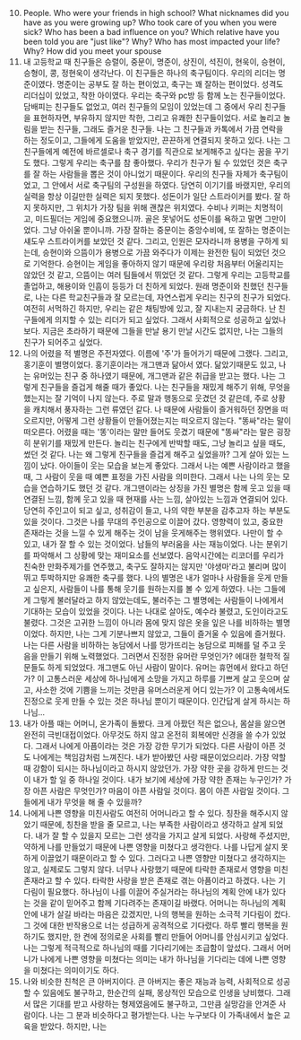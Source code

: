 10. People. Who were your friends in high school? What nicknames did you have as you were growing up? Who took care of you when you were sick? Who has been a bad influence on you? Which relative have you been told you are "just like"? Why? Who has most impacted your life? Why? How did you meet your spouse
1. 내 고등학교 때 친구들은 승렬이, 중문이, 명준이, 상진이, 석진이, 현욱이, 승현이, 승형이, 콩, 정현욱이 생각난다. 이 친구들은 하나의 축구팀이다. 우리의 리더는 명준이였다. 명준이는 공부도 잘 하는 편이었고, 축구는 꽤 잘하는 편이었다. 성격도 리더십이 있었고, 착한 아이였다. 우리는 축구와 pc방 등 함께 노는 친구들이었다. 담배피는 친구들도 없었고, 여러 친구들의 모임이 있었는데 그 중에서 우리 친구들을 표현하자면, 부유하지 않지만 착한, 그리고 유쾌한 친구들이었다. 서로 놀리고 놀림을 받는 친구들, 그래도 즐거운 친구들. 나는 그 친구들과 카톡에서 가끔 연락을 하는 정도이고, 그들에게 도움을 받았지만, 끈끈하게 연결되지 못하고 있다. 나는 그 친구들에게 예전에 바르셀로나 축구 경기를 직관으로 보게해주고 싶다는 꿈을 꾸기도 했다. 그렇게 우리는 축구를 참 좋아했다. 우리가 친구가 될 수 있었던 것은 축구를 잘 하는 사람들을 뽑은 것이 아니었기 때문이다. 우리의 친구들 자체가 축구팀이었고, 그 안에서 서로 축구팀의 구성원을 하였다. 당연히 이기기를 바랬지만, 우리의 실력을 항상 이길만한 실력은 되지 못했다. 성돈이가 일단 스트라이커를 봤다. 잘 하지 못하지만, 그 위치가 가장 팀을 위해 괜찮은 위치였다. 수비나 키퍼는 치명적이고, 미드필더는 게임에 중요했으니까. 골은 못넣어도 성돈이를 욕하고 말면 그만이었다. 그냥 아쉬울 뿐이니까. 가장 잘하는 중문이는 중앙수비에, 또 잘하는 명준이는 섀도우 스트라이커를 보았던 것 같다. 그리고, 인원은 모자라니까 용병을 구하게 되는데, 승현이와 으뜸이가 용병으로 가끔 와주다가 이제는 완전한 팀이 되었던 것으로 기억한다. 승현이는 게임을 좋아하지 않기 때문에 우리랑 처음부터 어울리지는 않았던 것 같고, 으뜸이는 여러 팀들에서 뛰었던 것 같다. 그렇게 우리는 고등학교를 졸업하고, 해용이와 인흠이 등등가 더 친하게 되었다. 원래 명준이와 친했던 친구들로, 나는 다른 학교친구들과 잘 모르는데, 자연스럽게 우리는 친구의 친구가 되었다. 여전히 서먹하긴 하지만, 우리는 같은 채팅방에 있고, 잘 지내는지 궁금하다. 난 친구들에게 의지할 수 있는 리더가 되고 싶었다. 그래서 사회적으로 성공하고 싶었나 보다. 지금은 초라하기 때문에 그들을 만날 용기 만날 시간도 없지만, 나는 그들의 친구가 되어주고 싶었다. 
2. 나의 어렸을 적 별명은 주전자였다. 이름에 '주'가 들어가기 때문에 그랬다. 그리고, 홍기훈이 별명이었다. 홍기훈이라는 개그맨과 닮아서 였다. 닮았기때문도 있고, 나는 유머있는 친구 중 하나였기 때문에, 개그맨과 같은 취급을 받고는 했다. 나는 그렇게 친구들을 즐겁게 해줄 때가 좋았다. 나는 친구들을 재밌게 해주기 위해, 무엇을 했는지는 잘 기억이 나지 않는다. 주로 말과 행동으로 웃겼던 것 같은데, 주로 상황을 캐치해서 풍자하는 그런 류였던 같다. 나 때문에 사람들이 즐거워하던 장면을 떠오르지만, 어떻게 그런 상황들이 만들어졌는지는 떠오르지 않는다. "똥싸"라는 말이 떠오른다. 어렸을 때는 '똥'이라는 말만 들어도 웃겼기 때문에 "똥싸"라는 말은 굉장히 분위기를 재밌게 만든다. 놀리는 친구에게 반박할 때도, 그냥 놀리고 싶을 때도, 썼던 것 같다. 나는 왜 그렇게 친구들을 즐겁게 해주고 싶었을까? 그게 살아 있는 느낌이 났다. 아이들이 웃는 모습을 보는게 좋았다. 그래서 나는 예쁜 사람이라고 했을 때, 그 사람이 웃을 때 예쁜 표정을 가진 사람을 의미한다. 그래서 나는 나의 웃는 모습을 연습하기도 했던 것 같다. 개그맨이라는 상징을 가진 별명은 함께 웃고 있을 때 연결된 느낌, 함께 웃고 있을 때 현재를 사는 느낌, 살아있는 느낌과 연결되어 있다. 당연히 주인고이 되고 싶고, 성취감이 들고, 나의 약한 부분을 감추고자 하는 부분도 있을 것이다. 그것은 나를 무대의 주인공으로 이끌어 갔다. 영향력이 있고, 중요한 존재라는 것을 느낄 수 있게 해주는 것이 남을 웃게해주는 행위였다. 나만이 할 수 있고, 내가 잘 할 수 있는 것이었다. 남들의 부러움을 사는 재능이었다. 나는 분위기를 파악해서 그 상황에 맞는 재미요소를 선보였다. 음악시간에는 리코더를 우리가 친숙한 만화주제가를 연주했고, 축구도 잘하지는 않지만 '야생마'라고 불리며 많이 뛰고 투박하지만 유쾌한 축구를 했다. 나의 별명은 내가 얼마나 사람들을 웃게 만들고 싶은지, 사람들이 나를 통해 웃기를 원하는지를 볼 수 있게 하였다. 나는 그들에게 그렇게 불러달라고 하지 않았는데도, 불러주는 그 별명에는 사람들이 나에게서 기대하는 모습이 있었을 것이다. 나는 나대로 살아도, 예수라 불렸고, 도인이라고도 불렸다. 그것은 고귀한 느낌이 아니라 몸에 맞지 않은 옷을 잎은 나를 비하하는 별명이었다. 하지만, 나는 그게 기분나쁘지 않았고, 그들이 즐거울 수 있음에 즐거웠다. 나는 다른 사람을 비하하는 농담에서 나를 망가뜨리는 농담으로 피해를 덜 주고 웃음을 만들기 위해 노력했었다. 그러면서 진정한 유머란 무엇인가? 에대한 철학적 질문들도 하게 되었었다. 개그맨도 아닌 사람이 말이다. 유머는 휴먼에서 왔다고 하던가? 이 고통스러운 세상에 하나님에게 소망을 가지고 하루를 기쁘게 살고 웃으며 살고, 사소한 것에 기쁨을 느끼는 것만큼 유머스러운게 어디 있는가?  이 고통속에서도 진정으로 웃게 만들 수 있는 것은 하나님 뿐이기 때문이다. 인간답게 살게 하시는 하나님...
3. 내가 아플 때는 어머니, 온가족이 돌봤다. 크게 아팠던 적은 없으나, 몸살을 앓으면 완전히 극빈대접이었다. 아무것도 하지 않고 온전히 회복에만 신경을 쓸 수가 있었다. 그래서 나에게 아픔이라는 것은 가장 강한 무기가 되었다. 다른 사람이 아픈 것도 나에게는 책임감처럼 느껴진다. 내가 받아봤던 사랑 때문이었으리라. 가장 약할 때 강함이 되시는 하나님이라고 하시지 않았던가. 가장 약한 곳을 강하게 만드는 것이 내가 할 일 중 하나일 것이다. 내가 보기에 세상에 가장 약한 존재는 누구인가? 가장 아픈 사람은 무엇인가? 마음이 아픈 사람일 것이다. 몸이 아픈 사람일 것이다. 그들에게 내가 무엇을 해 줄 수 있을까?
4. 나에게 나쁜 영향을 미친사람도 여전히 어머니라고 할 수 있다. 칭찬을 해주시지 않았기 때문에, 칭찬을 받을 줄 모르고, 나는 부족한 사람이라고 생각하고 살게 되었다. 내가 잘 할 수 있을지 모르는 그런 생각을 가지고 살게 되었다. 사랑해 주셨지만, 약하게 나를 만들었기 때문에 나쁜 영향을 미쳤다고 생각한다. 나를 나답게 살지 못하게 이끌었기 때문이라고 할 수 있다. 그러다고 나쁜 영향만 미쳤다고 생각하지는 않고, 실제로도 그렇지 않다. 너무나 사랑했기 때문에 타락한 존재로서 영향을 미친존재라고 할 수 있다. 타락한 사랑을 받은 존재로 겪는 아픔이라고 하겠다. 나는 기다림이 필요했다. 하나님이 나를 이끌어 주실거라는 하나님의 계획 안에 내가 있다는 것을 같이 믿어주고 함께 기다려주는 존재이길 바랬다. 어머니는 하나님의 계획 안에 내가 살길 바라는 마음은 갔겠지만, 나의 행복을 원하는 소극적 기다림이 컸다. 그 것에 대한 반작용으로 너는 성급하게 공격적으로 기다렸다. 하루 빨리 행복을 원하기도 했지만, 한 켠에 정의로운 사회를 빨리 만들어 어머니를 안심시키고 싶었다. 나는 그렇게 적극적으로 하나님의 때를 기다리기에는 조급함이 앞섰다. 그래서 어머니가 나에게 나쁜 영향을 미쳤다는 의미는 내가 하나님을 기다리는 데에 나쁜 영향을 미쳤다는 의미이기도 하다.
5. 나와 비슷한 친척은 큰 아버지이다. 큰 아버지는 좋은 재능과 능력, 사회적으로 성공할 수 있음에도 불구하고, 한순간의 실패, 몽상적인 모습으로 인생을 낭비했다. 그래서 많은 기대를 받고 사랑하는 형제였음에도 불구하고, 그만큼 실망감을 안겨준 사람이다. 나는 그 분과 비슷하다고 평가받는다. 나는 누구보다 이 가족내에서 높은 교육을 받았다. 하지만, 나는